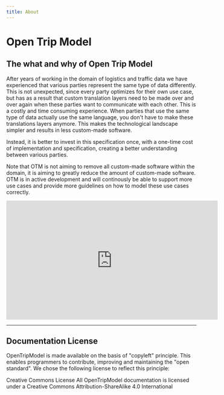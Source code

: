 ```yaml
---
title: About
---
```


# Open Trip Model



The what and why of Open Trip Model
------------

After years of working in the domain of logistics and traffic data we have experienced that various parties represent the same type of data differently. This is not unexpected, since every party optimizes for their own use case, but has as a result that custom translation layers need to be made over and over again when these parties want to communicate with each other. This is a costly and time consuming experience. When parties that use the same type of data actually use the same language, you don't have to make these translations layers anymore. This makes the technological landscape simpler and results in less custom-made software.

Instead, it is better to invest in this specification once, with a one-time cost of implementation and specification, creating a better understanding between various parties.

Note that OTM is not aiming to remove all custom-made software within the domain, it is aiming to greatly reduce the amount of custom-made software. OTM is in active development and will continously be able to support more use cases and provide more guidelines on how to model these use cases correctly.

<iframe 
width="560" 
height="315" 
src="https://www.youtube.com/embed/iaaEn0FrUhg?si=KaTi-LWpoOfTnRij" 
title="YouTube video player" 
frameborder="0" 
allow="accelerometer; autoplay; clipboard-write; encrypted-media; gyroscope; picture-in-picture; web-share" 
referrerpolicy="strict-origin-when-cross-origin" 
allowfullscreen></iframe>


---


Documentation License
------------
OpenTripModel is made available on the basis of "copyleft" principle. This enables programmers to contribute, improving and maintaining the "open standard". We chose the following license to reflect this principle:

Creative Commons License
All OpenTripModel documentation is licensed under a Creative Commons Attribution-ShareAlike 4.0 International